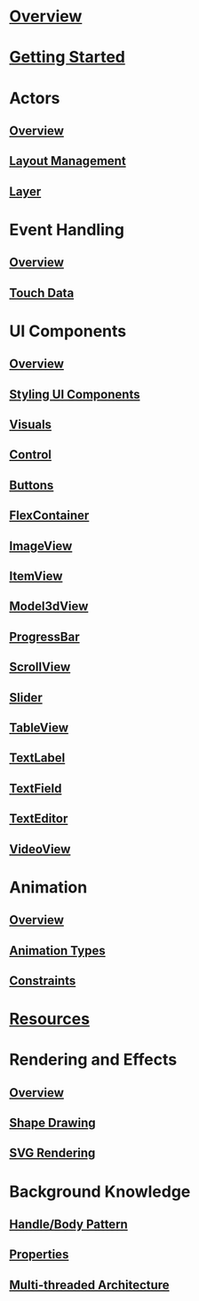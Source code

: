 # [Overview](/application/native/guides/ui/dali/index.md)
# [Getting Started](/application/native/guides/ui/dali/dali-getting-started.md)
# Actors
## [Overview](/application/native/guides/ui/dali/actors.md)
## [Layout Management](/application/native/guides/ui/dali/layout.md)
## [Layer](/application/native/guides/ui/dali/layer.md)
# Event Handling
## [Overview](/application/native/guides/ui/dali/event-handling.md)
## [Touch Data](/application/native/guides/ui/dali/touchdata.md)
# UI Components
## [Overview](/application/native/guides/ui/dali/ui-components.md)
## [Styling UI Components](/application/native/guides/ui/dali/styling.md)
## [Visuals](/application/native/guides/ui/dali/visuals.md)
## [Control](/application/native/guides/ui/dali/control-base.md)
## [Buttons](/application/native/guides/ui/dali/buttons.md)
## [FlexContainer](/application/native/guides/ui/dali/flexcontainer.md)
## [ImageView](/application/native/guides/ui/dali/imageview.md)
## [ItemView](/application/native/guides/ui/dali/itemview.md)
## [Model3dView](/application/native/guides/ui/dali/model3dview.md)
## [ProgressBar](/application/native/guides/ui/dali/progressbar.md)
## [ScrollView](/application/native/guides/ui/dali/scrollview.md)
## [Slider](/application/native/guides/ui/dali/slider.md)
## [TableView](/application/native/guides/ui/dali/tableview.md)
## [TextLabel](/application/native/guides/ui/dali/textlabel.md)
## [TextField](/application/native/guides/ui/dali/textfield.md)
## [TextEditor](/application/native/guides/ui/dali/texteditor.md)
## [VideoView](/application/native/guides/ui/dali/videoview.md)
# Animation
## [Overview](/application/native/guides/ui/dali/animation.md)
## [Animation Types](/application/native/guides/ui/dali/animation-types.md)
## [Constraints](/application/native/guides/ui/dali/constraints.md)
# [Resources](/application/native/guides/ui/dali/resources.md)
# Rendering and Effects
## [Overview](/application/native/guides/ui/dali/rendering-effects.md)
## [Shape Drawing](/application/native/guides/ui/dali/rendering-tutorial.md)
## [SVG Rendering](/application/native/guides/ui/dali/svg-rendering.md)
# Background Knowledge
## [Handle/Body Pattern](/application/native/guides/ui/dali/handle.md)
## [Properties](/application/native/guides/ui/dali/properties.md)
## [Multi-threaded Architecture](/application/native/guides/ui/dali/multi-threaded.md)
